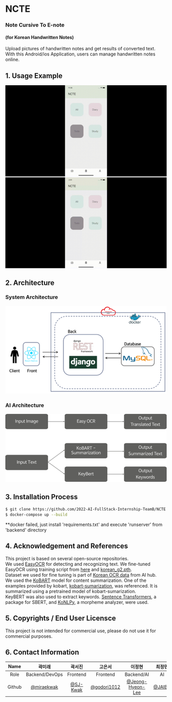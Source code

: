 # NCTE
### Note Cursive To E-note  
#### (for Korean Handwritten Notes)  
Upload pictures of handwritten notes and get results of converted text.  
With this Android/ios Application, users can manage handwritten notes online.  

## 1. Usage Example  
![demo 1](image_files/demo.gif) 
![demo 2](image_files/demo2.gif)  

## 2. Architecture  
### System Architecture  
![system architecture](image_files/system_architecture.png)  

### AI Architecture  
![ai architecure](image_files/AI_architecture.png)  

## 3. Installation Process  
```bash
$ git clone https://github.com/2022-AI-FullStack-Internship-TeamB/NCTE.git
$ docker-compose up --build
```  
**docker failed, just install 'requirements.txt' and execute 'runserver' from 'backend' directory

## 4. Acknowledgement and References  
This project is based on several open-source repositories.  
We used [EasyOCR](https://github.com/JaidedAI/EasyOCR) for detecting and recognizing text. We fine-tuned EasyOCR using training script from [here](https://github.com/JaidedAI/EasyOCR/tree/master/trainer) and [korean_g2.pth](https://jaided.ai/easyocr/modelhub/).  
Dataset we used for fine tuning is part of [Korean OCR data](https://www.aihub.or.kr/aihubdata/data/view.do?currMenu=115&topMenu=100&aihubDataSe=realm&dataSetSn=91) from AI hub.  
We used the [KoBART](https://github.com/SKT-AI/KoBART) model for content summarization. One of the examples provided by kobart, [kobart-sumarization](https://github.com/seujung/KoBART-summarization), was referenced. It is summarized using a pretrained model of kobart-sumarization.  
KeyBERT was also used to extract keywords. [Sentence Transformers](https://github.com/UKPLab/sentence-transformers), a package for SBERT, and [KoNLPy](https://github.com/konlpy/konlpy), a morpheme analyzer, were used.

## 5. Copyrights / End User Licensce
This project is not intended for commercial use, please do not use it for commercial purposes.  

## 6. Contact Information  
|Name|곽미래|곽서진|고은서|이정현|최정민|
|:------:|:---:|:---:|:---:|:---:|:---:|
|Role|Backend/DevOps|Frontend|Frontend|Backend/AI|AI|
|Github|[@miraekwak](https://github.com/miraekwak)|[@SJ-Kwak](https://github.com/SJ-Kwak)|[@godori1012](https://github.com/godori1012)|[@Jeong-Hyeon-Lee](https://github.com/Jeong-Hyeon-Lee)|[@JAIBC](https://github.com/JAIBC)|
